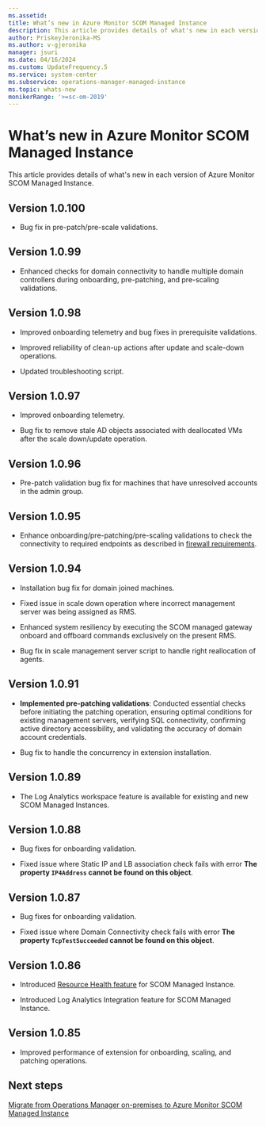 ```yaml
---
ms.assetid: 
title: What’s new in Azure Monitor SCOM Managed Instance
description: This article provides details of what's new in each version of Azure Monitor SCOM Managed Instance.
author: PriskeyJeronika-MS
ms.author: v-gjeronika
manager: jsuri
ms.date: 04/16/2024
ms.custom: UpdateFrequency.5
ms.service: system-center
ms.subservice: operations-manager-managed-instance
ms.topic: whats-new
monikerRange: '>=sc-om-2019'
---
```


# What’s new in Azure Monitor SCOM Managed Instance

This article provides details of what's new in each version of Azure Monitor SCOM Managed Instance.

## Version 1.0.100

- Bug fix in pre-patch/pre-scale validations.

## Version 1.0.99

- Enhanced checks for domain connectivity to handle multiple domain controllers during onboarding, pre-patching, and pre-scaling validations.

## Version 1.0.98

- Improved onboarding telemetry and bug fixes in prerequisite validations.

- Improved reliability of clean-up actions after update and scale-down operations.

- Updated troubleshooting script.

## Version 1.0.97

- Improved onboarding telemetry.

- Bug fix to remove stale AD objects associated with deallocated VMs after the scale down/update operation.

## Version 1.0.96

- Pre-patch validation bug fix for machines that have unresolved accounts in the admin group.

## Version 1.0.95

- Enhance onboarding/pre-patching/pre-scaling validations to check the connectivity to required endpoints as described in [firewall requirements](configure-network-firewall.md#firewall-requirements).

## Version 1.0.94

- Installation bug fix for domain joined machines.

- Fixed issue in scale down operation where incorrect management server was being assigned as RMS.

- Enhanced system resiliency by executing the SCOM managed gateway onboard and offboard commands exclusively on the present RMS.

- Bug fix in scale management server script to handle right reallocation of agents.

## Version 1.0.91

- **Implemented pre-patching validations**: Conducted essential checks before initiating the patching operation, ensuring optimal conditions for existing management servers, verifying SQL connectivity, confirming active directory accessibility, and validating the accuracy of domain account credentials.

- Bug fix to handle the concurrency in extension installation.

## Version 1.0.89

- The Log Analytics workspace feature is available for existing and new SCOM Managed Instances.

## Version 1.0.88

- Bug fixes for onboarding validation.

- Fixed issue where Static IP and LB association check fails with error **The property `IP4Address` cannot be found on this object**.

## Version 1.0.87

- Bug fixes for onboarding validation.

- Fixed issue where Domain Connectivity check fails with error **The property `TcpTestSucceeded` cannot be found on this object**.

## Version 1.0.86

- Introduced [Resource Health feature](/azure/service-health/resource-health-overview?WT.mc_id=Portal-Microsoft_Azure_Health) for SCOM Managed Instance.

- Introduced Log Analytics Integration feature for SCOM Managed Instance.

## Version 1.0.85

- Improved performance of extension for onboarding, scaling, and patching operations.

## Next steps

[Migrate from Operations Manager on-premises to Azure Monitor SCOM Managed Instance](migrate-to-operations-manager-managed-instance.md)
